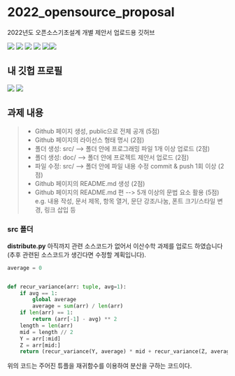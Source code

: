 # 2022_opensource_proposal

2022년도 오픈소스기초설계 개별 제안서 업로드용 깃허브

<img src="https://img.shields.io/github/issues/PKTOSE/2022_opensource_proposal"> <img src="https://img.shields.io/github/forks/PKTOSE/2022_opensource_proposal"> <img src="https://img.shields.io/github/stars/PKTOSE/2022_opensource_proposal"> <img src="https://img.shields.io/github/license/PKTOSE/2022_opensource_proposal"> <img src="https://img.shields.io/badge/Python-3776AB?style=flat&logo=Python&logoColor=white"/><img src="https://img.shields.io/badge/opensource-%EC%98%A4%ED%94%88%EC%86%8C%EC%8A%A4%EA%B8%B0%EC%B4%88%EC%84%A4%EA%B3%84__%EA%B0%9C%EB%B3%84%EC%A0%9C%EC%95%88%EC%84%9C-brightgreen">

## 내 깃헙 프로필

<img src="https://github-readme-stats.vercel.app/api/top-langs/?username=PKTOSE&layout=compact">
<img src="https://github-readme-stats.vercel.app/api?username=PKTOSE&show_icons=true">

## 과제 내용

> - Github 페이지 생성, public으로 전체 공개 (5점)
> - Github 페이지의 라이선스 형태 명시 (2점)
> - 폴더 생성: src/ --> 폴더 안에 프로그래밍 파일 1개 이상 업로드 (2점)
> - 폴더 생성: doc/ --> 폴더 안에 프로젝트 제안서 업로드 (2점)
> - 파일 수정: src/ --> 폴더 안에 파일 내용 수정 commit & push 1회 이상 (2점)
> - Github 페이지의 README.md 생성 (2점)
> - Github 페이지의 README.md 편 --> 5개 이상의 문법 요소 활용 (5점)
>   e.g. 내용 작성, 문서 제목, 항목 열거, 문단 강조/나눔, 폰트 크기/스타일 변경, 링크 삽입 등

### **src** 폴더

**distribute.py**
아직까지 관련 소스코드가 없어서 이산수학 과제를 업로드 하였습니다(추후 관련된 소스코드가 생긴다면 수정할 계획입니다).

```python
average = 0


def recur_variance(arr: tuple, avg=1):
    if avg == 1:
        global average
        average = sum(arr) / len(arr)
    if len(arr) == 1:
        return (arr[-1] - avg) ** 2
    length = len(arr)
    mid = length // 2
    Y = arr[:mid]
    Z = arr[mid:]
    return (recur_variance(Y, average) * mid + recur_variance(Z, average) * (length - mid)) / length

```

위의 코드는 주어진 튜플을 재귀함수를 이용하여 분산을 구하는 코드이다.
